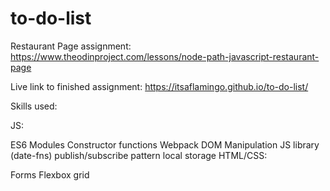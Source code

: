 # to-do-list
Restaurant Page assignment: https://www.theodinproject.com/lessons/node-path-javascript-restaurant-page

Live link to finished assignment: https://itsaflamingo.github.io/to-do-list/

Skills used:

JS:

ES6 Modules
Constructor functions
Webpack
DOM Manipulation
JS library (date-fns)
publish/subscribe pattern
local storage
HTML/CSS:

Forms
Flexbox
grid
